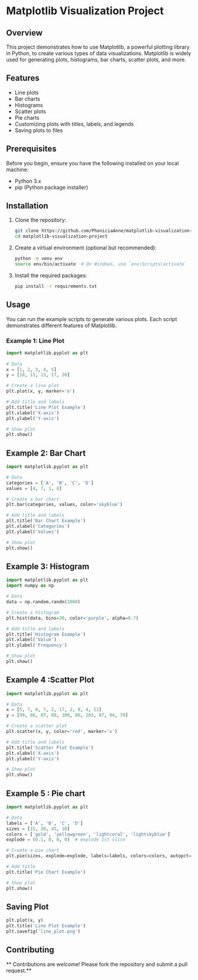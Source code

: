 # Matplotlib Visualization Project

## Overview

This project demonstrates how to use Matplotlib, a powerful plotting library in Python, to create various types of data visualizations. Matplotlib is widely used for generating plots, histograms, bar charts, scatter plots, and more.

## Features

- Line plots
- Bar charts
- Histograms
- Scatter plots
- Pie charts
- Customizing plots with titles, labels, and legends
- Saving plots to files

## Prerequisites

Before you begin, ensure you have the following installed on your local machine:

- Python 3.x
- pip (Python package installer)

## Installation

1. Clone the repository:
    ```bash
    git clone https://github.com/PhoniciaAnne/matplotlib-visualization-project.git
    cd matplotlib-visualization-project
    ```

2. Create a virtual environment (optional but recommended):
    ```bash
    python -m venv env
    source env/bin/activate  # On Windows, use `env\Scripts\activate`
    ```

3. Install the required packages:
    ```bash
    pip install -r requirements.txt
    ```

## Usage

You can run the example scripts to generate various plots. Each script demonstrates different features of Matplotlib.

### Example 1: Line Plot

```python
import matplotlib.pyplot as plt
  
# Data
x = [1, 2, 3, 4, 5]
y = [10, 15, 13, 17, 20]

# Create a line plot
plt.plot(x, y, marker='o')

# Add title and labels
plt.title('Line Plot Example')
plt.xlabel('X-axis')
plt.ylabel('Y-axis')

# Show plot
plt.show()
```
## Example 2: Bar Chart
```python
import matplotlib.pyplot as plt

# Data
categories = ['A', 'B', 'C', 'D']
values = [4, 7, 1, 8]

# Create a bar chart
plt.bar(categories, values, color='skyblue')

# Add title and labels
plt.title('Bar Chart Example')
plt.xlabel('Categories')
plt.ylabel('Values')

# Show plot
plt.show()
```
## Example 3: Histogram
```python
import matplotlib.pyplot as plt
import numpy as np

# Data
data = np.random.randn(1000)

# Create a histogram
plt.hist(data, bins=30, color='purple', alpha=0.7)

# Add title and labels
plt.title('Histogram Example')
plt.xlabel('Value')
plt.ylabel('Frequency')

# Show plot
plt.show()
```
## Example 4 :Scatter Plot
```python
import matplotlib.pyplot as plt

# Data
x = [5, 7, 8, 7, 2, 17, 2, 9, 4, 11]
y = [99, 86, 87, 88, 100, 86, 103, 87, 94, 78]

# Create a scatter plot
plt.scatter(x, y, color='red', marker='x')

# Add title and labels
plt.title('Scatter Plot Example')
plt.xlabel('X-axis')
plt.ylabel('Y-axis')

# Show plot
plt.show()
```
## Example 5 : Pie chart
```python
import matplotlib.pyplot as plt

# Data
labels = ['A', 'B', 'C', 'D']
sizes = [15, 30, 45, 10]
colors = ['gold', 'yellowgreen', 'lightcoral', 'lightskyblue']
explode = (0.1, 0, 0, 0)  # explode 1st slice

# Create a pie chart
plt.pie(sizes, explode=explode, labels=labels, colors=colors, autopct='%1.1f%%', shadow=True, startangle=140)

# Add title
plt.title('Pie Chart Example')

# Show plot
plt.show()
```
## Saving Plot
```python
plt.plot(x, y)
plt.title('Line Plot Example')
plt.savefig('line_plot.png')
```
## Contributing
** Contributions are welcome! Please fork the repository and submit a pull request.**
